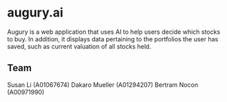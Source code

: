 # augury.ai
Augury is a web application that uses AI to help users decide which stocks to buy. In addition, it displays data pertaining to the portfolios the user has saved, such as current valuation of all stocks held.

## Team
Susan Li (A01067674)
Dakaro Mueller (A01294207)
Bertram Nocon (A00971990)
